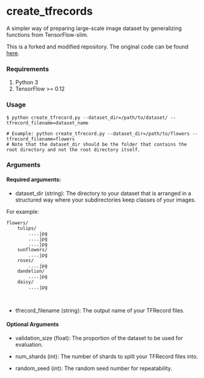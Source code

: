 # create_tfrecords
A simpler way of preparing large-scale image dataset by generalizing functions from TensorFlow-slim.

This is a forked and modified repository. The original code can be found [here](https://github.com/kwotsin/create_tfrecords).

### Requirements
1. Python 3
2. TensorFlow >= 0.12

### Usage

    $ python create_tfrecord.py --dataset_dir=/path/to/dataset/ --tfrecord_filename=dataset_name

    # Example: python create_tfrecord.py --dataset_dir=/path/to/flowers --tfrecord_filename=flowers
    # Note that the dataset_dir should be the folder that contains the root directory and not the root directory itself.

### Arguments

#### Required arguments:

- dataset_dir (string): The directory to your dataset that is arranged in a structured way where your subdirectories keep classes of your images.

For example:

    flowers/
        tulips/
            ....jpg
            ....jpg
            ....jpg
        sunflowers/
            ....jpg
        roses/
            ....jpg
        dandelion/
            ....jpg
        daisy/
            ....jpg
  
- tfrecord_filename (string): The output name of your TFRecord files.

#### Optional Arguments
- validation_size (float): The proportion of the dataset to be used for evaluation.

- num_shards (int): The number of shards to split your TFRecord files into.

- random_seed (int): The random seed number for repeatability.
